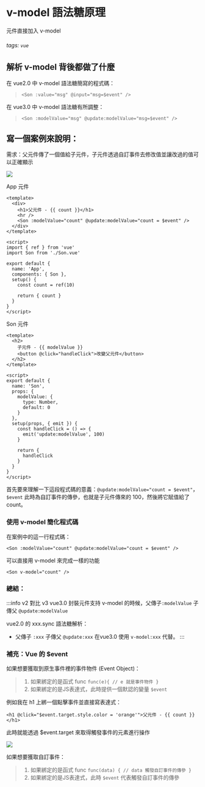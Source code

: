 # v-model 語法糖原理

元件直接加入 v-model

###### tags: `vue`


## 解析 v-model 背後都做了什麼

在 vue2.0 中 v-model 語法糖簡寫的程式碼：
>`<Son :value="msg" @input="msg=$event" />`

在 vue3.0 中 v-model 語法糖有所調整：
>`<Son :modelValue="msg" @update:modelValue="msg=$event" />`

## 寫一個案例來說明：

需求：父元件傳了一個值給子元件，子元件透過自訂事件去修改值並讓改過的值可以正確顯示

![](https://i.imgur.com/qbsTaWQ.gif)

App 元件
```vue
<template>
  <div>
    <h1>父元件 - {{ count }}</h1>
    <hr />
    <Son :modelValue="count" @update:modelValue="count = $event" />
  </div>
</template>

<script>
import { ref } from 'vue'
import Son from './Son.vue'

export default {
  name: 'App',
  components: { Son },
  setup() {
    const count = ref(10)

    return { count }
  }
}
</script>
```

Son 元件
```vue
<template>
  <h2>
    子元件 - {{ modelValue }}
    <button @click="handleClick">改變父元件</button>
  </h2>
</template>

<script>
export default {
  name: 'Son',
  props: {
    modelValue: {
      type: Number,
      default: 0
    }
  },
  setup(props, { emit }) {
    const handleClick = () => {
      emit('update:modelValue', 100)
    }

    return {
      handleClick
    }
  }
}
</script>
```

首先要來理解一下這段程式碼的意義：`@update:modelValue="count = $event"`，
`$event` 此時為自訂事件的傳參，也就是子元件傳來的 100，然後將它賦值給了 count。

### 使用 v-model 簡化程式碼

在案例中的這一行程式碼：
```vue
<Son :modelValue="count" @update:modelValue="count = $event" />
```

可以直接用 v-model 來完成一樣的功能
```vue
<Son v-model="count" />
```

### 總結：

:::info v2 對比 v3
vue3.0 封裝元件支持 v-model 的時候，父傳子`:modelValue` 子傳父 `@update:modelValue`

vue2.0 的 xxx.sync 語法糖解析：
  * 父傳子 `:xxx` 子傳父 `@update:xxx` 在vue3.0 使用 `v-model:xxx` 代替。
:::

### 補充：Vue 的 $event

如果想要獲取到原生事件裡的事件物件 (Event Object)：
> 1. 如果綁定的是函式 func `func(e){ // e 就是事件物件 }`
> 2. 如果綁定的是JS表達式，此時提供一個默認的變量 `$event`

例如我在 h1 上綁一個點擊事件並直接寫表達式：
```vue
<h1 @click="$event.target.style.color = 'orange'">父元件 - {{ count }}</h1>
```

此時就能透過 $event.target 來取得觸發事件的元素進行操作

![](https://i.imgur.com/z1ahUiM.gif)

如果想要獲取自訂事件：
> 1. 如果綁定的是函式 func `func(data) { // data 觸發自訂事件的傳參 }`
> 2. 如果綁定的是JS表達式，此時 `$event` 代表觸發自訂事件的傳參

